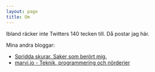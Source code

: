 ```yaml
---
layout: page
title: Om
---
```


Ibland räcker inte Twitters 140 tecken till. Då postar jag här. 

Mina andra bloggar:

* <a href="http://spridda.marvi.io/">Spridda skurar. Saker som berört mig.</a>
* <a href="http://marvi.io/">marvi.io - Teknik, programmering och nörderier</a>